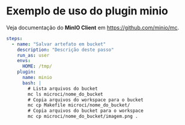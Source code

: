 [//]: <> (Documentação gerada com intmain_docmd)
# Exemplo de uso do plugin minio

Veja documentação do **MinIO Client** em <https://github.com/minio/mc>.


```yaml
steps:
  - name: "Salvar artefato em bucket"
    description: "Descrição deste passo"
    run_as: user
    envs:
      HOME: /tmp/
    plugin:
      name: minio
      bash: |
        # Lista arquivos do bucket
        mc ls microci/nome_do_bucket
        # Copia arquivos do workspace para o bucket
        mc cp Makefile microci/nome_do_bucket/
        # Copia arquivos do bucket para o workspace
        mc cp microci/nome_do_bucket/imagem.png .
```

